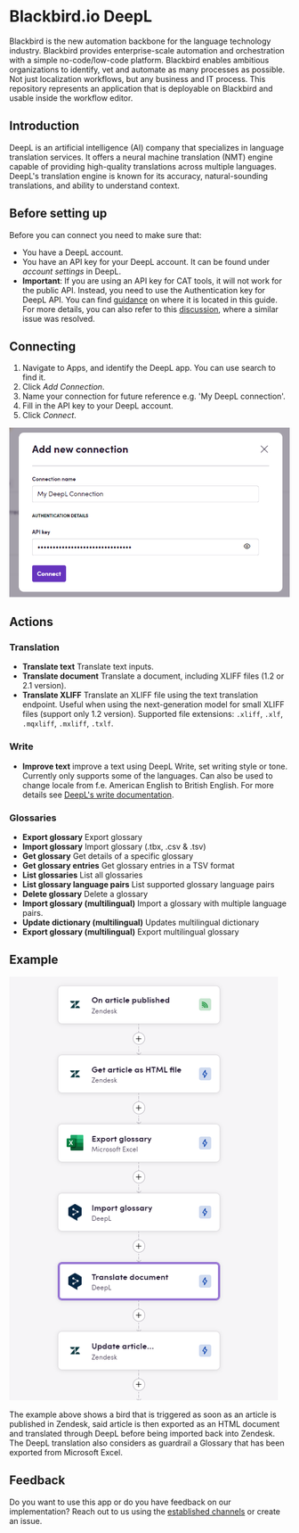 # Blackbird.io DeepL

Blackbird is the new automation backbone for the language technology industry. Blackbird provides enterprise-scale automation and orchestration with a simple no-code/low-code platform. Blackbird enables ambitious organizations to identify, vet and automate as many processes as possible. Not just localization workflows, but any business and IT process. This repository represents an application that is deployable on Blackbird and usable inside the workflow editor.

## Introduction

<!-- begin docs -->

DeepL is an artificial intelligence (AI) company that specializes in language translation services. It offers a neural machine translation (NMT) engine capable of providing high-quality translations across multiple languages. DeepL's translation engine is known for its accuracy, natural-sounding translations, and ability to understand context.

## Before setting up

Before you can connect you need to make sure that:

- You have a DeepL account.
- You have an API key for your DeepL account. It can be found under _account settings_ in DeepL.
- **Important**: If you are using an API key for CAT tools, it will not work for the public API. Instead, you need to use the Authentication key for DeepL API. You can find [guidance](https://youtu.be/WTt3UuiDAf4?t=79) on where it is located in this guide. For more details, you can also refer to this [discussion](https://github.com/DeepLcom/deepl-python/issues/106), where a similar issue was resolved.

## Connecting

1. Navigate to Apps, and identify the DeepL app. You can use search to find it.
2. Click _Add Connection_.
3. Name your connection for future reference e.g. 'My DeepL connection'.
4. Fill in the API key to your DeepL account.
5. Click _Connect_.

![DeepLBlackbirdConnection](image/README/DeepLBlackbirdConnection.png)

## Actions

### Translation 

- **Translate text** Translate text inputs.
- **Translate document** Translate a document, including XLIFF files (1.2 or 2.1 version).
- **Translate XLIFF** Translate an XLIFF file using the text translation endpoint. Useful when using the next-generation model for small XLIFF files (support only 1.2 version). Supported file extensions: `.xliff`, `.xlf`, `.mqxliff`, `.mxliff`, `.txlf`.

### Write
- **Improve text** improve a text using DeepL Write, set writing style or tone. Currently only supports some of the languages. Can also be used to change locale from f.e. American English to British English. For more details see [DeepL's write documentation](https://developers.deepl.com/docs/api-reference/improve-text).

### Glossaries 

- **Export glossary** Export glossary 
- **Import glossary** Import glossary (.tbx, .csv & .tsv) 
- **Get glossary** Get details of a specific glossary 
- **Get glossary entries** Get glossary entries in a TSV format 
- **List glossaries** List all glossaries
- **List glossary language pairs** List supported glossary language pairs
- **Delete glossary** Delete a glossary
- **Import glossary (multilingual)** Import a glossary with multiple language pairs.
- **Update dictionary (multilingual)** Updates multilingual dictionary 
- **Export glossary (multilingual)** Export multilingual glossary

## Example

![DeepLExample](image/README/DeepLExample.png)

The example above shows a bird that is triggered as soon as an article is published in Zendesk, said article is then exported as an HTML document and translated through DeepL before being imported back into Zendesk. The DeepL translation also considers as guardrail a Glossary that has been exported from Microsoft Excel.

## Feedback

Do you want to use this app or do you have feedback on our implementation? Reach out to us using the [established channels](https://www.blackbird.io/) or create an issue.

<!-- end docs -->
 

